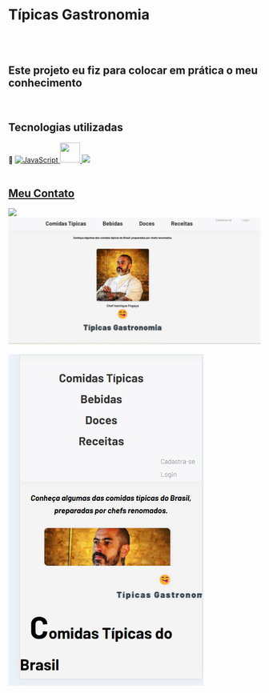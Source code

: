 <h1>Típicas Gastronomia</h1>
<br>
<br>
<p><h2>Este projeto eu fiz para colocar em prática o meu conhecimento</h2></p>
<br>
<h2>Tecnologias utilizadas</h2>🚀
<a href="https://developer.mozilla.org/en-US/docs/Web/JavaScript" target="_blank" rel="noreferrer"> 
    <img src="icons/javascript.svg" alt="JavaScript" width="40" height="40"> 
    <a href="https://www.w3schools.com/css/" target="_blank" rel="noreferrer"> 
    <img src="	https://img.shields.io/badge/CSS-239120?&style=for-the-badge&logo=css3&logoColor=white" width="40" height="40" </a> 
      <a href="https://www.w3.org/html/" target="_blank" rel="noreferrer"> 
    <img src="	https://img.shields.io/badge/HTML-239120?style=for-the-badge&logo=html5&logoColor=white"/a>
    <br>
    <br>
    <h2>Meu Contato</h2>
          <img src ="https://img.shields.io/badge/LinkedIn-0077B5?style=for-the-badge&logo=linkedin&logoColor=white">

<img src ="https://github.com/jardelMessias39/comida-tipica-brasil/blob/main/tipicas/imagem%20disktop.png?raw=true"/>
<br>
<br>
<img src ="https://github.com/jardelMessias39/comida-tipica-brasil/blob/main/tipicas/imagem%20mobile.png?raw=true"/>

